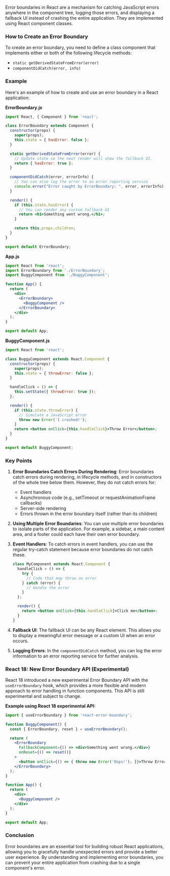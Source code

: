 Error boundaries in React are a mechanism for catching JavaScript errors anywhere in the component tree, logging those errors, and displaying a fallback UI instead of crashing the entire application. They are implemented using React component classes.

### How to Create an Error Boundary

To create an error boundary, you need to define a class component that implements either or both of the following lifecycle methods:

- `static getDerivedStateFromError(error)`
- `componentDidCatch(error, info)`

### Example

Here's an example of how to create and use an error boundary in a React application:

**ErrorBoundary.js**

```jsx
import React, { Component } from 'react';

class ErrorBoundary extends Component {
  constructor(props) {
    super(props);
    this.state = { hasError: false };
  }

  static getDerivedStateFromError(error) {
    // Update state so the next render will show the fallback UI.
    return { hasError: true };
  }

  componentDidCatch(error, errorInfo) {
    // You can also log the error to an error reporting service
    console.error("Error caught by ErrorBoundary: ", error, errorInfo);
  }

  render() {
    if (this.state.hasError) {
      // You can render any custom fallback UI
      return <h1>Something went wrong.</h1>;
    }

    return this.props.children;
  }
}

export default ErrorBoundary;

```

**App.js**

```jsx
import React from 'react';
import ErrorBoundary from './ErrorBoundary';
import BuggyComponent from './BuggyComponent';

function App() {
  return (
    <div>
      <ErrorBoundary>
        <BuggyComponent />
      </ErrorBoundary>
    </div>
  );
}

export default App;

```

**BuggyComponent.js**

```jsx
import React from 'react';

class BuggyComponent extends React.Component {
  constructor(props) {
    super(props);
    this.state = { throwError: false };
  }

  handleClick = () => {
    this.setState({ throwError: true });
  };

  render() {
    if (this.state.throwError) {
      // Simulate a JavaScript error
      throw new Error('I crashed!');
    }
    return <button onClick={this.handleClick}>Throw Error</button>;
  }
}

export default BuggyComponent;

```

### Key Points

1. **Error Boundaries Catch Errors During Rendering**:
Error boundaries catch errors during rendering, in lifecycle methods, and in constructors of the whole tree below them. However, they do not catch errors for:
    - Event handlers
    - Asynchronous code (e.g., setTimeout or requestAnimationFrame callbacks)
    - Server-side rendering
    - Errors thrown in the error boundary itself (rather than its children)
2. **Using Multiple Error Boundaries**:
You can use multiple error boundaries to isolate parts of the application. For example, a sidebar, a main content area, and a footer could each have their own error boundary.
3. **Event Handlers**:
To catch errors in event handlers, you can use the regular try-catch statement because error boundaries do not catch these.
    
    ```jsx
    class MyComponent extends React.Component {
      handleClick = () => {
        try {
          // Code that may throw an error
        } catch (error) {
          // Handle the error
        }
      };
    
      render() {
        return <button onClick={this.handleClick}>Click me</button>;
      }
    }
    
    ```
    
4. **Fallback UI**:
The fallback UI can be any React element. This allows you to display a meaningful error message or a custom UI when an error occurs.
5. **Logging Errors**:
In the `componentDidCatch` method, you can log the error information to an error reporting service for further analysis.

### React 18: New Error Boundary API (Experimental)

React 18 introduced a new experimental Error Boundary API with the `useErrorBoundary` hook, which provides a more flexible and modern approach to error handling in function components. This API is still experimental and subject to change.

**Example using React 18 experimental API:**

```jsx
import { useErrorBoundary } from 'react-error-boundary';

function BuggyComponent() {
  const { ErrorBoundary, reset } = useErrorBoundary();

  return (
    <ErrorBoundary
      FallbackComponent={() => <div>Something went wrong.</div>}
      onReset={() => reset()}
    >
      <button onClick={() => { throw new Error('Oops!'); }}>Throw Error</button>
    </ErrorBoundary>
  );
}

function App() {
  return (
    <div>
      <BuggyComponent />
    </div>
  );
}

export default App;

```

### Conclusion

Error boundaries are an essential tool for building robust React applications, allowing you to gracefully handle unexpected errors and provide a better user experience. By understanding and implementing error boundaries, you can prevent your entire application from crashing due to a single component's error.